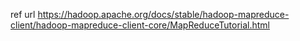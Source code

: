 ref url 
https://hadoop.apache.org/docs/stable/hadoop-mapreduce-client/hadoop-mapreduce-client-core/MapReduceTutorial.html
